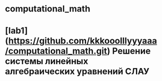 # computational_math
# [lab1] (https://github.com/kkkooolllyyyaaa/computational_math.git) Решение системы линейных алгебраических уравнений СЛАУ
